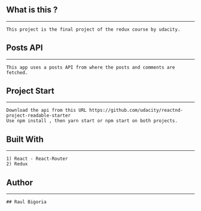 ## What is this ?
------------------
```
This project is the final project of the redux course by udacity. 
```

## Posts API
----------------
```
This app uses a posts API from where the posts and comments are fetched. 
```

## Project Start
----------------
```
Download the api from this URL https://github.com/udacity/reactnd-project-readable-starter 
Use npm install , then yarn start or npm start on both projects.
```

## Built With
-----------------------
```
1) React - React-Router
2) Redux
```

## Author
-----------------------
```
## Raul Bigoria

```